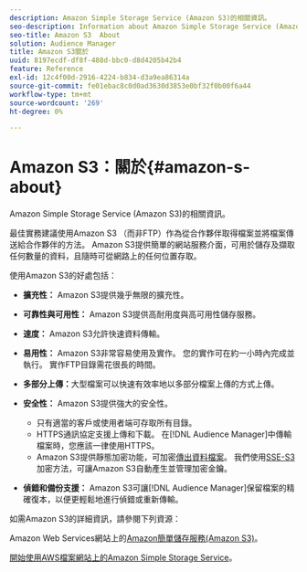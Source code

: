 ```yaml
---
description: Amazon Simple Storage Service (Amazon S3)的相關資訊。
seo-description: Information about Amazon Simple Storage Service (Amazon S3).
seo-title: Amazon S3  About
solution: Audience Manager
title: Amazon S3關於
uuid: 8197ecdf-df8f-488d-bbc0-d8d4205b42b4
feature: Reference
exl-id: 12c4f00d-2916-4224-b834-d3a9ea86314a
source-git-commit: fe01ebac8c0d0ad3630d3853e0bf32f0b00f6a44
workflow-type: tm+mt
source-wordcount: '269'
ht-degree: 0%

---
```


# Amazon S3：關於{#amazon-s-about}

Amazon Simple Storage Service (Amazon S3)的相關資訊。

最佳實務建議使用Amazon S3 （而非FTP）作為從合作夥伴取得檔案並將檔案傳送給合作夥伴的方法。 Amazon S3提供簡單的網站服務介面，可用於儲存及擷取任何數量的資料，且隨時可從網路上的任何位置存取。

使用Amazon S3的好處包括：

* **擴充性：** Amazon S3提供幾乎無限的擴充性。
* **可靠性與可用性：** Amazon S3提供高耐用度與高可用性儲存服務。
* **速度：** Amazon S3允許快速資料傳輸。
* **易用性：** Amazon S3非常容易使用及實作。 您的實作可在約一小時內完成並執行。 實作FTP目錄需花很長的時間。
* **多部分上傳：**&#x200B;大型檔案可以快速有效率地以多部分檔案上傳的方式上傳。
* **安全性：** Amazon S3提供強大的安全性。

   * 只有適當的客戶或使用者端可存取所有目錄。
   * HTTPS通訊協定支援上傳和下載。 在[!DNL Audience Manager]中傳輸檔案時，您應該一律使用HTTPS。
   * Amazon S3提供靜態加密功能，可加密[傳出資料檔案](../integration/receiving-audience-data/batch-outbound-transfers/outbound-file-name-contents.md)。 我們使用[SSE-S3](https://docs.aws.amazon.com/AmazonS3/latest/dev/serv-side-encryption.html)加密方法，可讓Amazon S3自動產生並管理加密金鑰。

* **偵錯和備份支援：** Amazon S3可讓[!DNL Audience Manager]保留檔案的精確復本，以便更輕鬆地進行偵錯或重新傳輸。

如需Amazon S3的詳細資訊，請參閱下列資源：

Amazon Web Services網站上的[Amazon簡單儲存服務(Amazon S3)](https://aws.amazon.com/s3/)。

[開始使用AWS檔案網站上的Amazon Simple Storage Service](https://docs.aws.amazon.com/AmazonS3/latest/gsg/GetStartedWithS3.html)。
